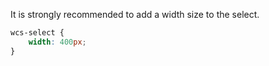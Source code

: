 It is strongly recommended to add a width size to the select.

```css
wcs-select {
    width: 400px;
}
```